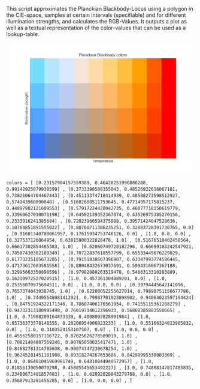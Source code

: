 This script approximates the Planckian Blackbody-Locus using a polygon in the CIE-space,
samples at certain intervals (specifiable) and for different illumination strengths,
and calculates the RGB-Values. It outputs a plot as well as a textual representation of the color-values
that can be used as a lookup-table.

![Resulting Plot](plot.png)

`
colors = [
    [0.23157904157559389, 0.46428251996886288, 0.99142925079930599] ,
    [0.3733398508355843, 0.48526932616067181, 0.73821064704467443] ,
    [0.45113374718414939, 0.48588273598512927, 0.574943960090048] ,
    [0.51602608511753645, 0.47714957175815237, 0.44897982121609553] ,
    [0.57917224428042735, 0.46077718150619779, 0.33960627010071198] ,
    [0.64582139352367074, 0.43526975385270156, 0.2333916241385684] ,
    [0.72023966594375988, 0.39571424047528636, 0.10764851891555022] ,
    [0.80760711386235251, 0.32883728391730765, 0.0] ,
    [0.91601340780061957, 0.17615934753746126, 0.0] ,
    [1.0, 0.0, 0.0] ,
    [0.327537126064954, 0.63815900322828478, 1.0] ,
    [0.51676510402458564, 0.66617302854485383, 1.0] ,
    [0.62060749728182296, 0.66699183242547921, 0.78587430382189349] ,
    [0.70722837618557799, 0.65533445676229829, 0.61773235105673285] ,
    [0.79151838607396907, 0.63347993774596445, 0.47173617603581558] ,
    [0.88048432673037691, 0.5994316067367188, 0.32995663350898596] ,
    [0.97982080263519478, 0.5466313310283889, 0.16210972527020515] ,
    [1.0, 0.457361304089201, 0.0] ,
    [1.0, 0.25356070975694511, 0.0] ,
    [1.0, 0.0, 0.0] ,
    [0.39794445642141096, 0.7657374043938745, 1.0] ,
    [0.62200052255627014, 0.79890751156677786, 1.0] ,
    [0.74495548081412921, 0.79987701923898902, 0.94064023597194424] ,
    [0.84751924322171346, 0.78607406176561934, 0.74155115361208279] ,
    [0.94732313180995498, 0.76019714012396933, 0.56868385883550665] ,
    [1.0, 0.71988209164833339, 0.4008092828901984] ,
    [1.0, 0.65736373578148555, 0.20206954906023233] ,
    [1.0, 0.55166324013905832, 0.0] ,
    [1.0, 0.3103524153107507, 0.0] ,
    [1.0, 0.0, 0.0] ,
    [0.45562580157116722, 0.87025626278589019, 1.0] ,
    [0.70821484807569246, 0.90765050025417471, 1.0] ,
    [0.84682781314785038, 0.90874347230678254, 1.0] ,
    [0.96245281451181908, 0.89318274267653686, 0.84298995338003369] ,
    [1.0, 0.86401045969981749, 0.64810844040572957] ,
    [1.0, 0.81856139050070298, 0.45885545653492227] ,
    [1.0, 0.74808147817405835, 0.23480671401857683] ,
    [1.0, 0.62892028843279768, 0.0] ,
    [1.0, 0.35687913281456285, 0.0] ,
    [1.0, 0.0, 0.0] ,
]
`
